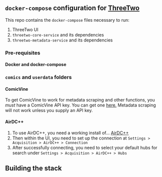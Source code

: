 ## `docker-compose` configuration for [ThreeTwo](https://github.com/rishighan/threetwo)

This repo contains the `docker-compose` files necessary to run:

1. ThreeTwo UI
2. `threetwo-core-service` and its dependencies
3. `threetwo-metadata-service` and its dependencies


### Pre-requisites

#### Docker and docker-compose

### `comics` and `userdata` folders


#### ComicVine

To get ComicVine to work for metadata scraping and other functions, you _must_ have a ComicVine API key.
You can get one [here.](https://comicvine.gamespot.com/api/) Metadata scraping will not work unless you supply an API key.

#### AirDC++

1. To use AirDC++, you need a working install of... [AirDC++](https://www.airdcpp.net/download)
2. Then within the UI, you need to set up the connection at `Settings > Acquisition > AirDC++ > Connection`
3. After successfully connecting, you need to select your default hubs for search under `Settings > Acquisition > AirDC++ > Hubs`

## Building the stack
